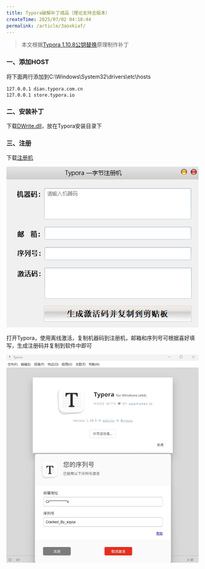 ```yaml
---
title: Typora破解补丁成品（理论支持全版本）
createTime: 2025/07/02 04:18:44
permalink: /article/3aoxkiaf/
---
```


> 本文根据[Typora 1.10.8公钥替换](/article/p4u3p08j/)原理制作补丁

### 一、添加HOST

将下面两行添加到C:\Windows\System32\drivers\etc\hosts

```
127.0.0.1 dian.typora.com.cn
127.0.0.1 store.typora.io
```

### 二、安装补丁

下载[DWrite.dll](/DWrite.dll)，放在Typora安装目录下

### 三、注册

下载[注册机](/KeyGen_Typora.exe)

![image-20250702042903241](Typora_crack_image/image-20250702042903241.png)

打开Typora，使用离线激活，复制机器码到注册机，邮箱和序列号可根据喜好填写，生成注册码并复制到软件中即可

![image-20250622183148796](Typora_crack_image/20250622232648.png)
